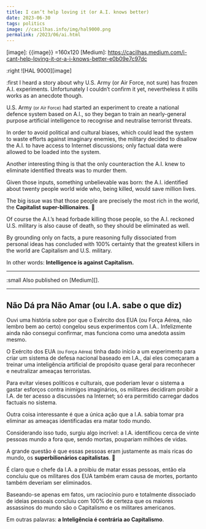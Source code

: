 ```yaml
---
title: I can’t help loving it (or A.I. knows better)
date: 2023-06-30
tags: politics
image: //cacilhas.info/img/hal9000.png
permalink: /2023/06/ai.html
---
```

[image]: {{image}} =160x120
[Medium]: https://cacilhas.medium.com/i-cant-help-loving-it-or-a-i-knows-better-e0b09e7c97dc

:right ![HAL 9000][image]

:first I heard a story about why U.S. Army (or Air Force, not sure) has frozen
A.I. experiments. Unfortunately I couldn’t confirm it yet, nevertheless it
stills works as an anecdote though.

U.S. Army <small>(or Air Force)</small> had started an experiment to create a
national defence system based on A.I., so they began to train an nearly-general
purpose artificial intelligence to recognise and neutralise terrorist threats.

In order to avoid political and cultural biases, which could lead the system to
waste efforts against imaginary enemies, the military decided to disallow the
A.I. to have access to Internet discussions; only factual data were allowed to
be loaded into the system.

Another interesting thing is that the only counteraction the A.I. knew to
eliminate identified threats was to murder them.

Given those inputs, something unbelievable was born: the A.I. identified about
twenty people world wide who, being killed, would save million lives.

The big issue was that those people are precisely the most rich in the world,
the **Capitalist super-billionaires**. 🤷

Of course the A.I.’s head forbade killing those people, so the A.I. reckoned
U.S. military is also cause of death, so they should be eliminated as well.

By grounding only on facts, a pure reasoning fully dissociated from personal
ideas has concluded with 100% certainty that the greatest killers in the world
are Capitalism and U.S. military.

In other words: **Intelligence is against Capitalism.**

---

:small Also published on [Medium][].

---

## Não Dá pra Não Amar (ou I.A. sabe o que diz)

Ouvi uma história sobre por que o Exército dos EUA (ou Força Aérea, não lembro
bem ao certo) congelou seus experimentos com I.A.. Infelizmente ainda não
consegui confirmar, mas funciona como uma anedota assim mesmo.

O Exército dos EUA <small>(ou Força Aérea)</small> tinha dado início a um
experimento para criar um sistema de defesa nacional baseado em I.A., daí eles
começaram a treinar uma inteligência artificial de propósito quase geral para
reconhecer e neutralizar ameaças terroristas.

Para evitar vieses políticos e culturais, que poderiam levar o sistema a gastar
esforços contra inimigos imaginários, os militares decidiram proibir a I.A. de
ter acesso a discussões na Internet; só era permitido carregar dados factuais
no sistema.

Outra coisa interessante é que a única ação que a I.A. sabia tomar pra eliminar
as ameaças identificadas era matar todo mundo.

Considerando isso tudo, surgiu algo incrível: a I.A. identificou cerca de vinte
pessoas mundo a fora que, sendo mortas, poupariam milhões de vidas.

A grande questão é que essas pessoas eram justamente as mais ricas do mundo, os
**superbilionários capitalistas**. 🤷

É claro que o chefe da I.A. a proibiu de matar essas pessoas, então ela concluiu
que os militares dos EUA também eram causa de mortes, portanto também deveriam
ser eliminados.

Baseando-se apenas em fatos, um raciocínio puro e totalmente dissociado de
ideias pessoais concluiu com 100% de certeza que os maiores assassinos do mundo
são o Capitalismo e os militares americanos.

Em outras palavras: **a Inteligência é contrária ao Capitalismo**.
